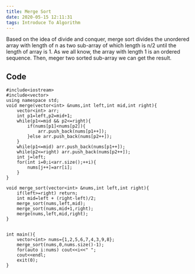 ```yaml
---
title: Merge Sort
date: 2020-05-15 12:11:31
tags: Introduce To Algorithm
---
```

Based on the idea of divide and conquer, merge sort divides the unordered array with length of n as two sub-array of which length is n/2 until the length of array is 1. As we all know, the array with length 1 is an ordered sequence. Then, meger two sorted sub-array we can get the result.
## Code
```
#include<iostream>
#include<vector>
using namespace std;
void merge(vector<int> &nums,int left,int mid,int right){
    vector<int> arr;
    int p1=left,p2=mid+1;
    while(p1<=mid && p2<=right){
        if(nums[p1]<nums[p2]){
            arr.push_back(nums[p1++]);
        }else arr.push_back(nums[p2++]);
    }
    while(p1<=mid) arr.push_back(nums[p1++]);
    while(p2<=right) arr.push_back(nums[p2++]);
    int j=left;
    for(int i=0;i<arr.size();++i){
        nums[j++]=arr[i];
    }
}

void merge_sort(vector<int> &nums,int left,int right){
    if(left>=right) return;
    int mid=left + (right-left)/2;
    merge_sort(nums,left,mid);
    merge_sort(nums,mid+1,right);
    merge(nums,left,mid,right);
}


int main(){
    vector<int> nums={1,2,5,6,7,4,3,9,8};
    merge_sort(nums,0,nums.size()-1);
    for(auto i:nums) cout<<i<<" ";
    cout<<endl;
    exit(0);
}
```